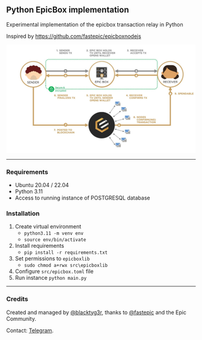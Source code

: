 ## Python EpicBox implementation
Experimental implementation of the epicbox transaction relay in Python

Inspired by https://github.com/fastepic/epicboxnodejs

![img.png](img.png)

---

### Requirements
- Ubuntu 20.04 / 22.04 
- Python 3.11
- Access to running instance of POSTGRESQL database

### Installation
1. Create virtual environment
    - `python3.11 -m venv env`
    - `source env/bin/activate`
2. Install requirements
   - `pip install -r requirements.txt`
3. Set permissions to `epicboxlib`
   - `sudo chmod a+rwx src\epicboxlib`
4. Configure `src/epicbox.toml` file
5. Run instance
   `python main.py`

---

### Credits
Created and managed by [@blacktyg3r](https://github.com/blacktyger), 
thanks to [@fastepic](https://github.com/fastepic) and the Epic Community.

Contact: [Telegram](https://t.me/blacktyg3r).
